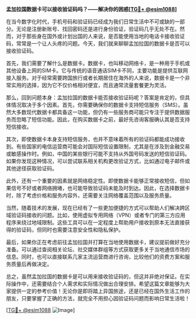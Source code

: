**孟加拉国数据卡可以接收验证码吗？——解决你的困惑[[TG💪+ @esim1088](https://t.me/s/esim1088)]**

在当今数字化时代，手机号码和验证码已经成为我们日常生活中不可或缺的一部分。无论是注册新账号、找回密码还是进行身份验证，验证码几乎无处不在。然而，对于那些身在国外或计划出国的人来说，是否能使用当地的电话卡接收验证码，常常是一个让人头疼的问题。今天，我们就来聊聊孟加拉国的数据卡是否可以接收验证码。

首先，我们需要了解什么是数据卡。数据卡，也叫移动网络卡，是一种用于手机或其他设备上网的SIM卡。它与传统的语音通话SIM卡不同，主要功能是提供互联网接入服务。对于经常需要跨国旅行或者长期居住在海外的人来说，数据卡是一个非常实用的选择，因为它不仅价格相对便宜，而且通常流量套餐更为灵活。

那么，回到问题本身：孟加拉国的数据卡能否接收验证码呢？答案是肯定的，但具体情况取决于多个因素。首先，你需要确保你的数据卡支持短信服务（SMS）。虽然大多数现代数据卡都具备这一功能，但仍有一些服务商可能只专注于提供数据服务而忽略了短信功能。因此，在购买数据卡之前，最好先咨询客服确认其是否支持短信接收。

其次，即使数据卡本身支持短信服务，也并不意味着所有的验证码都能成功接收到。有些国家的电信运营商可能会对国际短信设置限制，尤其是在涉及到金融交易或敏感操作时。例如，中国的某些银行可能不支持从外国号码发送的短信验证码。如果你发现这种情况，可以尝试联系相关机构更改验证方式，比如通过电子邮件或其他途径获取验证码。

此外，还有一个重要的因素就是网络稳定性。即使数据卡能够正常接收短信，但如果信号不好或者网络拥堵，也可能导致验证码未能及时到达。因此，在选择数据卡时，除了考虑价格和服务内容外，还需要关注网络覆盖范围以及服务质量。

当然，随着技术的发展，现在已经有了一些更加便捷的方式可以帮助人们解决跨区域验证码接收的问题。比如，使用虚拟专用网络（VPN）或者专门的第三方应用程序来绕过地域限制。这些工具可以在一定程度上帮助用户接收到原本无法直接获得的验证码，但同时也需要注意安全性和隐私保护。

最后，如果你正在考虑前往孟加拉国并打算在当地使用数据卡，建议提前做好充分准备。可以通过查阅相关论坛、社交媒体群组等方式获取更多关于当地通信市场的信息。同时，也可以直接联系几家主流运营商进行咨询，比较他们的资费方案和服务质量后再做决定。

总之，虽然孟加拉国的数据卡是可以用来接收验证码的，但这并非绝对保证。在实际操作中，还需要结合个人需求和实际情况做出合理安排。希望这篇文章能够为大家提供一定的参考价值！无论你是即将踏上异国旅途，还是已经在国外生活工作的朋友，只要掌握了正确的方法，就完全不用担心因验证码问题而影响日常生活啦！

[[TG💪+ @esim1088](https://t.me/s/esim1088) ![Image](https://i.postimg.cc/4NQfJmqS/Snipaste-2025-05-13-00-14-12.png)]